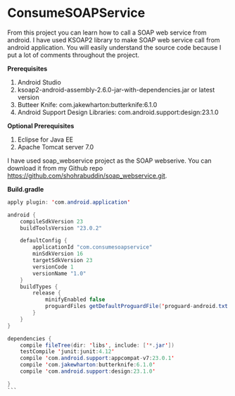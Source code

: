 # ConsumeSOAPService
From this project you can learn how to call a SOAP web service from android. I have used KSOAP2 library to make SOAP web service call from android application. You will easily understand the source code because I put a lot of comments throughout the project.

**Prerequisites**
  1. Android Studio
  2. ksoap2-android-assembly-2.6.0-jar-with-dependencies.jar or latest version
  3. Butteer Knife: com.jakewharton:butterknife:6.1.0
  4. Android Support Design Libraries: com.android.support:design:23.1.0
  
  
**Optional Prerequisites**
  1. Eclipse for Java EE
  2. Apache Tomcat server 7.0
  
I have used soap_webservice project as the SOAP webserive. You can download it from my Github repo https://github.com/shohrabuddin/soap_webservice.git. 

**Build.gradle**
````java
apply plugin: 'com.android.application'

android {
    compileSdkVersion 23
    buildToolsVersion "23.0.2"

    defaultConfig {
        applicationId "com.consumesoapservice"
        minSdkVersion 16
        targetSdkVersion 23
        versionCode 1
        versionName "1.0"
    }
    buildTypes {
        release {
            minifyEnabled false
            proguardFiles getDefaultProguardFile('proguard-android.txt'), 'proguard-rules.pro'
        }
    }
}

dependencies {
    compile fileTree(dir: 'libs', include: ['*.jar'])
    testCompile 'junit:junit:4.12'
    compile 'com.android.support:appcompat-v7:23.0.1'
    compile 'com.jakewharton:butterknife:6.1.0'
    compile 'com.android.support:design:23.1.0'

}
```
 

